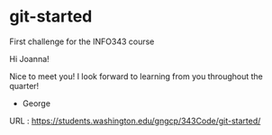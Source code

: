 # git-started
First challenge for the INFO343 course

Hi Joanna!

Nice to meet you! I look forward to learning from you throughout the quarter!

- George

URL : https://students.washington.edu/gngcp/343Code/git-started/